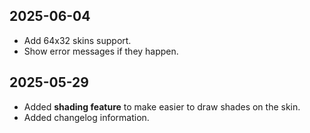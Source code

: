 ## 2025-06-04

- Add 64x32 skins support.
- Show error messages if they happen.

## 2025-05-29

- Added **shading feature** to make easier to draw shades on the skin.
- Added changelog information.
